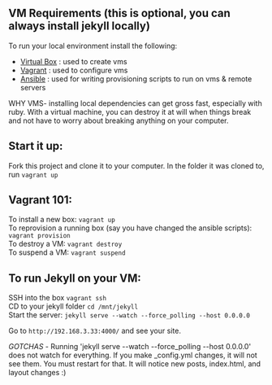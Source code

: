## VM Requirements  (this is optional, you can always install jekyll locally)

To run your local environment install the following:
-  [Virtual Box](https://www.virtualbox.org/) : used to create vms
-  [Vagrant](https://www.vagrantup.com/) : used to configure vms
-  [Ansible](http://www.ansible.com/home) : used for writing provisioning scripts to run on vms & remote servers

WHY VMS- installing local dependencies can get gross fast, especially with ruby. With a virtual machine, you can destroy it at will when things break and not have to worry about breaking anything on your computer.


## Start it up:      
Fork this project and clone it to your computer.  In the folder it was cloned to, run `vagrant up`      

## Vagrant 101:      
To install a new box: `vagrant up`         
To reprovision a running box (say you have changed the ansible scripts): `vagrant provision`          
To destroy a VM: `vagrant destroy`      
To suspend a VM: `vagrant suspend`      

## To run Jekyll on your VM:
SSH into the box `vagrant ssh`      
CD to your jekyll folder `cd /mnt/jekyll`      
Start the server: `jekyll serve --watch --force_polling --host 0.0.0.0`      

Go to `http://192.168.3.33:4000/` and see your site.


*GOTCHAS* - Running 'jekyll serve --watch --force_polling --host 0.0.0.0' does not watch for everything. If you make _config.yml changes, it will not see them. You must restart for that.  It will notice new posts, index.html, and layout changes :) 


